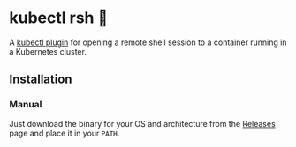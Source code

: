 # kubectl rsh 🐚
A [kubectl plugin](https://kubernetes.io/docs/tasks/extend-kubectl/kubectl-plugins/) for opening a remote shell session to a container running in a Kubernetes cluster.

## Installation

### Manual

Just download the binary for your OS and architecture from the [Releases](https://github.com/nilic/kubectl-rsh/releases) page and place it in your `PATH`.